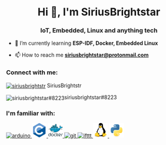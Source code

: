 <h1 align="center">Hi 👋, I'm SiriusBrightstar</h1>
<h3 align="center">IoT, Embedded, Linux and anything tech</h3>

- 🌱 I’m currently learning **ESP-IDF, Docker, Embedded Linux**

- 📫 How to reach me **siriusbrightstar@protonmail.com**

<h3 align="left">Connect with me:</h3>
<p align="left">
<a href="https://twitter.com/siriusbrightstr" target="blank"><img align="center" src="https://raw.githubusercontent.com/rahuldkjain/github-profile-readme-generator/master/src/images/icons/Social/twitter.svg" alt="siriusbrightstr" height="30" width="40" /></a>
  SiriusBrightstr
  
<img align="center" src="https://raw.githubusercontent.com/rahuldkjain/github-profile-readme-generator/master/src/images/icons/Social/discord.svg" alt="siriusbrightstar#8223" height="30" width="40" />siriusbrightstar#8223
</p>

<h3 align="left">I'm familiar with:</h3>
<p align="left"> <a href="https://www.arduino.cc/" target="_blank" rel="noreferrer"> <img src="https://cdn.worldvectorlogo.com/logos/arduino-1.svg" alt="arduino" width="40" height="40"/> </a> <a href="https://www.cprogramming.com/" target="_blank" rel="noreferrer"> <img src="https://raw.githubusercontent.com/devicons/devicon/master/icons/c/c-original.svg" alt="c" width="40" height="40"/> </a> <a href="https://www.docker.com/" target="_blank" rel="noreferrer"> <img src="https://raw.githubusercontent.com/devicons/devicon/master/icons/docker/docker-original-wordmark.svg" alt="docker" width="40" height="40"/> </a> <a href="https://git-scm.com/" target="_blank" rel="noreferrer"> <img src="https://www.vectorlogo.zone/logos/git-scm/git-scm-icon.svg" alt="git" width="40" height="40"/> </a> <a href="https://ifttt.com/" target="_blank" rel="noreferrer"> <img src="https://www.vectorlogo.zone/logos/ifttt/ifttt-ar21.svg" alt="ifttt" width="40" height="40"/> </a> <a href="https://www.linux.org/" target="_blank" rel="noreferrer"> <img src="https://raw.githubusercontent.com/devicons/devicon/master/icons/linux/linux-original.svg" alt="linux" width="40" height="40"/> </a> <a href="https://www.python.org" target="_blank" rel="noreferrer"> <img src="https://raw.githubusercontent.com/devicons/devicon/master/icons/python/python-original.svg" alt="python" width="40" height="40"/> </a> </p>
